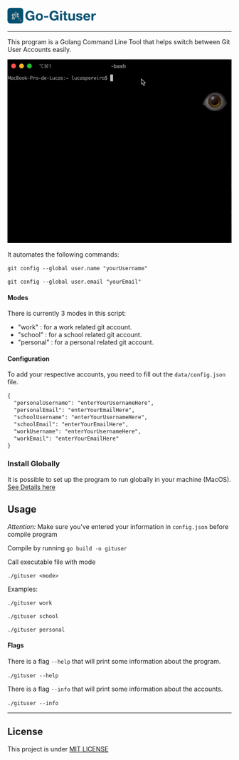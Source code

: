 <img src="inline-logo.png" alt="logo" width="200" />

<hr>

This program is a Golang Command Line Tool that helps switch between Git User Accounts easily.

![](demo.gif)

It automates the following commands:

```
git config --global user.name "yourUsername"
```

```
git config --global user.email "yourEmail"
```

#### Modes

There is currently 3 modes in this script:

- "work" : for a work related git account.
- "school" : for a school related git account.
- "personal" : for a personal related git account.

#### Configuration

To add your respective accounts, you need to fill out the `data/config.json` file.

```
{
  "personalUsername": "enterYourUsernameHere",
  "personalEmail": "enterYourEmailHere",
  "schoolUsername": "enterYourUsernameHere",
  "schoolEmail": "enterYourEmailHere",
  "workUsername": "enterYourUsernameHere",
  "workEmail": "enterYourEmailHere"
}

```

### Install Globally

It is possible to set up the program to run globally in your machine (MacOS).<br>
[See Details here](MACOS_PATH.md)

## Usage

<i>Attention: </i> Make sure you've entered your information in `config.json` before compile program

Compile by running `go build -o gituser`

Call executable file with mode

```
./gituser <mode>
```

Examples:

```
./gituser work
```

```
./gituser school
```

```
./gituser personal
```

#### Flags

There is a flag `--help` that will print some information about the program.

`./gituser --help`

There is a flag `--info` that will print some information about the accounts.

`./gituser --info`

<hr>

## License

This project is under [MIT LICENSE](LICENSE)
